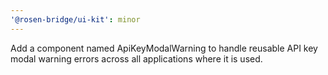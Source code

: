 ```yaml
---
'@rosen-bridge/ui-kit': minor
---
```


Add a component named ApiKeyModalWarning to handle reusable API key modal warning errors across all applications where it is used.
